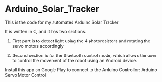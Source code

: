 # Arduino_Solar_Tracker
This is the code for my automated Arduino Solar Tracker

It is written in C, and it has two sections.

1. First part is to detect light using the 4 photoresistors and rotating the servo motors accordingly

2. Second section is for the Bluetooth control mode, which allows the user to control the movement of the robot using an Android device.

Install this app on Google Play to connect to the Arduino Controllor: Arduino Servo Motor Control
